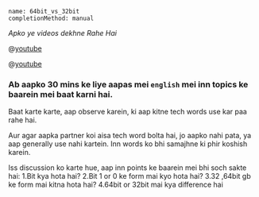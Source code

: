 ```ngMeta
name: 64bit_vs_32bit
completionMethod: manual
```
*Apko ye videos dekhne Rahe Hai*

@[youtube](8Q5GfoSZ54c)

@[youtube](hv1xTnaLsRg)


### Ab aapko 30 mins ke liye aapas mei `english` mei inn topics ke baarein mei baat karni hai.
Baat karte karte, aap observe karein, ki aap kitne tech words use kar paa rahe hai.

Aur agar aapka partner koi aisa tech word bolta hai, jo aapko nahi pata, ya aap generally use nahi kartein. Inn words ko bhi samajhne ki phir koshish karein.

Iss discussion ko karte hue, aap inn points ke baarein mei bhi soch sakte hai:
1.Bit kya hota hai?
2.Bit 1 or 0 ke form mai kyo hota hai?
3.32 ,64bit gb ke form mai kitna hota hai?
4.64bit or 32bit mai kya difference hai

